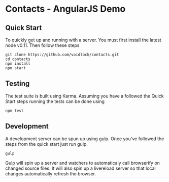 # Contacts - AngularJS Demo

## Quick Start

To quickly get up and running with a server. You must first install the latest
node v0.11. Then follow these steps

```shell
git clone https://github.com/voidlock/contacts.git
cd contacts
npm install
npm start
```

## Testing

The test suite is built using Karma. Assuming you have a followed the Quick Start
steps running the tests can be done using

```shell
npm test
```


## Development

A development server can be spun up using gulp. Once you've followed the steps from
the quick start just run gulp.

```shell
gulp
```

Gulp will spin up a server and watchers to automaticaly call browserify on
changed source files. It will also spin up a livereload server so that local
changes automatically refresh the browser.
